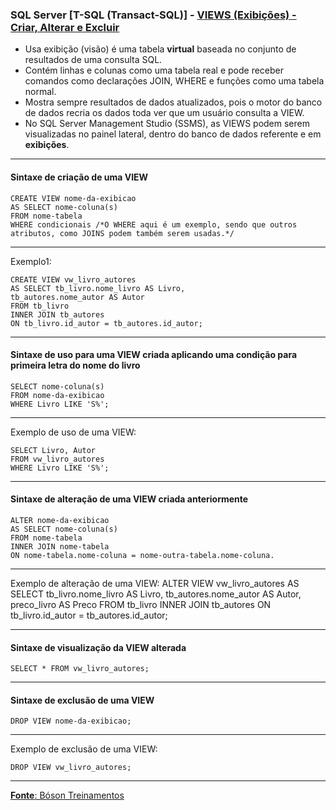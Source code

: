 ### SQL Server [T-SQL (Transact-SQL)] - [VIEWS (Exibições) - Criar, Alterar e Excluir](https://www.youtube.com/watch?v=BDa_bH4fIyE&list=PLucm8g_ezqNqI5cW3alteV5olcMCcHYRK&index=36)

* Usa exibição (visão) é uma tabela **virtual** baseada no conjunto de resultados de uma consulta SQL.
* Contém linhas e colunas como uma tabela real e pode receber comandos como declarações JOIN, WHERE e funções como uma tabela normal.
* Mostra sempre resultados de dados atualizados, pois o motor do banco de dados recria os dados toda ver que um usuário consulta a VIEW.
* No SQL Server Management Studio (SSMS), as VIEWS podem serem visualizadas no painel lateral, dentro do banco de dados referente e em **exibições**.

--- 
#### Sintaxe de criação de uma VIEW

	CREATE VIEW nome-da-exibicao
	AS SELECT nome-coluna(s)
	FROM nome-tabela
	WHERE condicionais /*O WHERE aqui é um exemplo, sendo que outros atributos, como JOINS podem também serem usadas.*/
	
---
Exemplo1:

	CREATE VIEW vw_livro_autores
	AS SELECT tb_livro.nome_livro AS Livro,
	tb_autores.nome_autor AS Autor
	FROM tb_livro
	INNER JOIN tb_autores
	ON tb_livro.id_autor = tb_autores.id_autor;
    
---
#### Sintaxe de uso para uma VIEW criada aplicando uma condição para primeira letra do nome do livro
    
    SELECT nome-coluna(s)
	FROM nome-da-exibicao
	WHERE Livro LIKE 'S%';
	
---
Exemplo de uso de uma VIEW:

    SELECT Livro, Autor
	FROM vw_livro_autores
	WHERE Livro LIKE 'S%';

---
#### Sintaxe de alteração de uma VIEW criada anteriormente

	ALTER nome-da-exibicao
	AS SELECT nome-coluna(s)
	FROM nome-tabela
	INNER JOIN nome-tabela
	ON nome-tabela.nome-coluna = nome-outra-tabela.nome-coluna.

---
Exemplo de alteração de uma VIEW:
	ALTER VIEW vw_livro_autores
	AS SELECT tb_livro.nome_livro AS Livro,
	tb_autores.nome_autor AS Autor,
	preco_livro AS Preco
	FROM tb_livro
	INNER JOIN tb_autores
	ON tb_livro.id_autor = tb_autores.id_autor;

---
#### Sintaxe de visualização da VIEW alterada

	SELECT * FROM vw_livro_autores;
	
---
#### Sintaxe de exclusão de uma VIEW
	DROP VIEW nome-da-exibicao;

---
Exemplo de exclusão de uma VIEW:

	DROP VIEW vw_livro_autores;
	
---

[**Fonte**: Bóson Treinamentos](https://youtube.com/playlist?list=PLucm8g_ezqNqI5cW3alteV5olcMCcHYRK&si=iTJ-F9uZb8Eff3QA)
